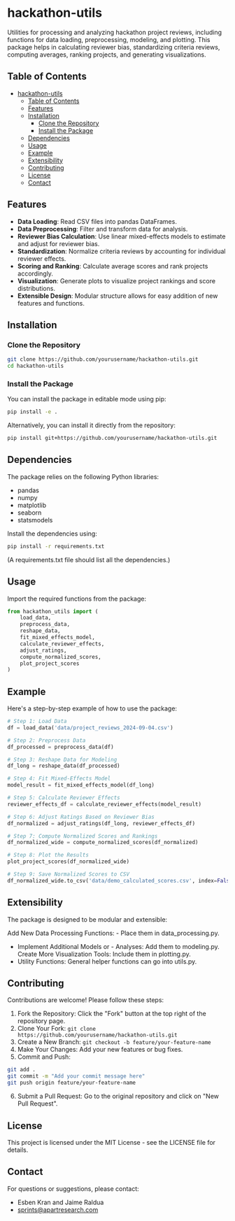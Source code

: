 # hackathon-utils

Utilities for processing and analyzing hackathon project reviews, including functions for data loading, preprocessing, modeling, and plotting. This package helps in calculating reviewer bias, standardizing criteria reviews, computing averages, ranking projects, and generating visualizations.

## Table of Contents

- [hackathon-utils](#hackathon-utils)
  - [Table of Contents](#table-of-contents)
  - [Features](#features)
  - [Installation](#installation)
    - [Clone the Repository](#clone-the-repository)
    - [Install the Package](#install-the-package)
  - [Dependencies](#dependencies)
  - [Usage](#usage)
  - [Example](#example)
  - [Extensibility](#extensibility)
  - [Contributing](#contributing)
  - [License](#license)
  - [Contact](#contact)

## Features

- **Data Loading**: Read CSV files into pandas DataFrames.
- **Data Preprocessing**: Filter and transform data for analysis.
- **Reviewer Bias Calculation**: Use linear mixed-effects models to estimate and adjust for reviewer bias.
- **Standardization**: Normalize criteria reviews by accounting for individual reviewer effects.
- **Scoring and Ranking**: Calculate average scores and rank projects accordingly.
- **Visualization**: Generate plots to visualize project rankings and score distributions.
- **Extensible Design**: Modular structure allows for easy addition of new features and functions.

## Installation

### Clone the Repository

```bash
git clone https://github.com/yourusername/hackathon-utils.git
cd hackathon-utils
```

### Install the Package

You can install the package in editable mode using pip:

```bash
pip install -e .
```

Alternatively, you can install it directly from the repository:

```bash
pip install git+https://github.com/yourusername/hackathon-utils.git
```

## Dependencies

The package relies on the following Python libraries:

- pandas
- numpy
- matplotlib
- seaborn
- statsmodels

Install the dependencies using:

```bash
pip install -r requirements.txt
```

(A requirements.txt file should list all the dependencies.)

## Usage

Import the required functions from the package:

```python
from hackathon_utils import (
    load_data,
    preprocess_data,
    reshape_data,
    fit_mixed_effects_model,
    calculate_reviewer_effects,
    adjust_ratings,
    compute_normalized_scores,
    plot_project_scores
)
```

## Example

Here's a step-by-step example of how to use the package:

```python
# Step 1: Load Data
df = load_data('data/project_reviews_2024-09-04.csv')

# Step 2: Preprocess Data
df_processed = preprocess_data(df)

# Step 3: Reshape Data for Modeling
df_long = reshape_data(df_processed)

# Step 4: Fit Mixed-Effects Model
model_result = fit_mixed_effects_model(df_long)

# Step 5: Calculate Reviewer Effects
reviewer_effects_df = calculate_reviewer_effects(model_result)

# Step 6: Adjust Ratings Based on Reviewer Bias
df_normalized = adjust_ratings(df_long, reviewer_effects_df)

# Step 7: Compute Normalized Scores and Rankings
df_normalized_wide = compute_normalized_scores(df_normalized)

# Step 8: Plot the Results
plot_project_scores(df_normalized_wide)

# Step 9: Save Normalized Scores to CSV
df_normalized_wide.to_csv('data/demo_calculated_scores.csv', index=False)
```

## Extensibility

The package is designed to be modular and extensible:

Add New Data Processing Functions: - Place them in data_processing.py.

- Implement Additional Models or - Analyses: Add them to modeling.py.
  Create More Visualization Tools: Include them in plotting.py.
- Utility Functions: General helper functions can go into utils.py.

## Contributing

Contributions are welcome! Please follow these steps:

1. Fork the Repository: Click the "Fork" button at the top right of the repository page.
2. Clone Your Fork: `git clone https://github.com/yourusername/hackathon-utils.git`
3. Create a New Branch: `git checkout -b feature/your-feature-name`
4. Make Your Changes: Add your new features or bug fixes.
5. Commit and Push:

```bash
git add .
git commit -m "Add your commit message here"
git push origin feature/your-feature-name
```

6. Submit a Pull Request: Go to the original repository and click on "New Pull Request".

## License

This project is licensed under the MIT License - see the LICENSE file for details.

## Contact

For questions or suggestions, please contact:

- Esben Kran and Jaime Raldua
- sprints@apartresearch.com
